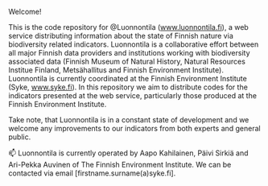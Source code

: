 Welcome! 

This is the code repository for @Luonnontila (www.luonnontila.fi), a web service distributing information about the state of Finnish nature via biodiversity related indicators. Luonnontila is a collaborative effort between all major Finnish data providers and institutions working with biodiversity associated data (Finnish Museum of Natural History, Natural Resources Institue Finland, Metsähallitus and Finnish Environment Institute). Luonnontila is currently coordinated at the Finnish Environment Institute (Syke, www.syke.fi). In this repository we aim to distribute codes for the indicators presented at the web service, particularly those produced at the Finnish Environment Institute.

Take note, that Luonnontila is in a constant state of development and we welcome any improvements to our indicators from both experts and general public.

📫 Luonnontila is currently operated by Aapo Kahilainen, Päivi Sirkiä and Ari-Pekka Auvinen of The Finnish Environment Institute. We can be contacted via email [firstname.surname(a)syke.fi].

<!---
Luonnontila/Luonnontila is a ✨ special ✨ repository because its `README.md` (this file) appears on your GitHub profile.
You can click the Preview link to take a look at your changes.
--->
